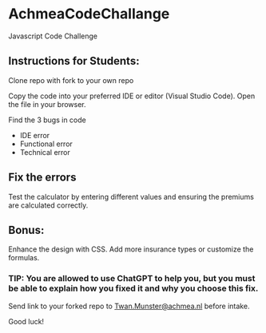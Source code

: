 # AchmeaCodeChallange
Javascript Code Challenge

## Instructions for Students:

Clone repo with fork to your own repo

Copy the code into your preferred IDE or editor (Visual Studio Code).
Open the file in your browser.

Find the 3 bugs in code
  - IDE error
  - Functional error
  - Technical error

## Fix the errors
Test the calculator by entering different values and ensuring the premiums are calculated correctly.

## Bonus:
Enhance the design with CSS.
Add more insurance types or customize the formulas.

### TIP: You are allowed to use ChatGPT to help you, but you must be able to explain how you fixed it and why you choose this fix.

Send link to your forked repo to Twan.Munster@achmea.nl before intake.

Good luck!
